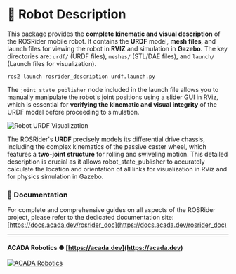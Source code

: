 # 🤖 Robot Description

This package provides the **complete kinematic and visual description** of the ROSRider mobile robot.
It contains the **URDF** model, **mesh files**, and launch files for viewing the robot in **RVIZ** and simulation in **Gazebo.**
The key directories are: `urdf/` (URDF files), `meshes/` (STL/DAE files), and `launch/` (Launch files for visualization).

```commandline
ros2 launch rosrider_description urdf.launch.py
```

The `joint_state_publisher` node included in the launch file allows you to manually manipulate the robot's
joint positions using a slider GUI in RViz, which is essential for **verifying the kinematic and visual integrity**
of the URDF model before proceeding to simulation.

![Robot URDF Visualization](https://docs.acada.dev/rosrider_doc/images/rosrider/rosrider_description.png)

The ROSRider's **URDF** precisely models its differential drive chassis, including the complex kinematics of
the passive caster wheel, which features a **two-joint structure** for rolling and swiveling motion.
This detailed description is crucial as it allows robot_state_publisher to accurately calculate the location
and orientation of all links for visualization in RViz and for physics simulation in Gazebo.

### 📖 Documentation

For complete and comprehensive guides on all aspects of the ROSRider project, please refer to the dedicated documentation site: [https://docs.acada.dev/rosrider_doc](https://docs.acada.dev/rosrider_doc)

---
#### ACADA Robotics ● [https://acada.dev](https://acada.dev)  
[![ACADA Robotics](https://docs.acada.dev/rosrider_doc/images/logo.svg)](https://acada.dev)


